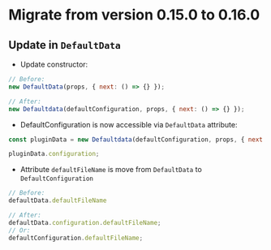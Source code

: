 # Migrate from version 0.15.0 to 0.16.0

## Update in `DefaultData`

- Update constructor:

```js
// Before:
new DefaultData(props, { next: () => {} });

// After:
new Defaultdata(defaultConfiguration, props, { next: () => {} });
```

- DefaultConfiguration is now accessible via `DefaultData` attribute:

```js
const pluginData = new Defaultdata(defaultConfiguration, props, { next: () => {} });

pluginData.configuration;
```

- Attribute `defaultFileName` is move from `DefaultData` to `DefaultConfiguration`

```js
// Before:
defaultData.defaultFileName

// After:
defaultData.configuration.defaultFileName;
// Or: 
defaultConfiguration.defaultFileName;
```

